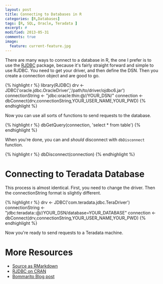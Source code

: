 ```yaml
---
layout: post
title: Connecting to Databases in R
categories: [R,Databases]
tags: [R, SQL, Oracle, Teradata ]
excerpt: #
modified: 2013-05-31
comments: true
image:
  feature: current-feature.jpg
---
```




There are many ways to connect to a database in R, the one I prefer is to use the [RJDBC](https://github.com/s-u/RJDBC) package, because it's fairly straight forward and simple to use RJDBC.  You need to get your driver, and then define the DSN.  Then you create a connection object and are good to go.


{% highlight r %}
library(RJDBC)
drv <- JDBC('oracle.jdbc.OracleDriver','/path/to/driver/ojdbc6.jar')
connectionString <- "jdbc:oracle:thin:@//YOUR_DSN/"
connection <- dbConnect(drv,connectionString,YOUR_USER_NAME,YOUR_PWD)
{% endhighlight %}

Now you can use all sorts of functions to send requests to the database.


{% highlight r %}
dbGetQuery(connection, 'select * from table')
{% endhighlight %}

When you're done, you can and *should* disconnect with `dbDisconnect` function.


{% highlight r %}
dbDisconnect(connection)
{% endhighlight %}



# Connecting to Teradata Database

This process is almost identical.  First, you need to change the driver. Then the connectionString format is slightly different.


{% highlight r %}
drv <- JDBC('com.teradata.jdbc.TeraDriver')
connectionString <- "jdbc:teradata::@//YOUR_DSN/database=YOUR_DATABASE"
connection <- dbConnect(drv,connectionString,YOUR_USER_NAME,YOUR_PWD)
{% endhighlight %}

Now you're ready to send requests to a Teradata machine.



# More Resources
- [Source as RMarkdown](https://github.com/rweyant/bertplot/)
- [RJDBC on CRAN](https://cran.r-project.org/web/packages/RJDBC/index.html)
- [Bommarito Blog post](http://bommaritollc.com/2012/11/connecting-r-to-an-oracle-database-with-rjdbc/?utm_source=rss&utm_medium=rss&utm_campaign=connecting-r-to-an-oracle-database-with-rjdbc)
